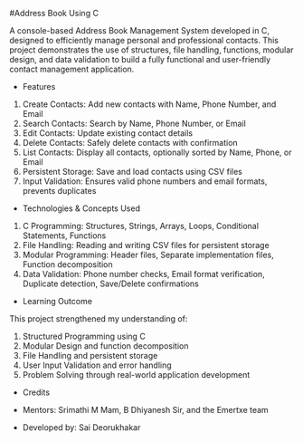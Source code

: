 #Address Book Using C

A console-based Address Book Management System developed in C, designed to efficiently manage personal and professional contacts. This project demonstrates the use of structures, file handling, functions, modular design, and data validation to build a fully functional and user-friendly contact management application.


* Features

1. Create Contacts: Add new contacts with Name, Phone Number, and Email
2. Search Contacts: Search by Name, Phone Number, or Email
3. Edit Contacts: Update existing contact details
4. Delete Contacts: Safely delete contacts with confirmation
5. List Contacts: Display all contacts, optionally sorted by Name, Phone, or Email
6. Persistent Storage: Save and load contacts using CSV files
7. Input Validation: Ensures valid phone numbers and email formats, prevents duplicates


* Technologies & Concepts Used

1. C Programming: Structures, Strings, Arrays, Loops, Conditional Statements, Functions
2. File Handling: Reading and writing CSV files for persistent storage
3. Modular Programming: Header files, Separate implementation files, Function decomposition
4. Data Validation: Phone number checks, Email format verification, Duplicate detection, Save/Delete confirmations


* Learning Outcome

This project strengthened my understanding of:
1. Structured Programming using C
2. Modular Design and function decomposition
3. File Handling and persistent storage
4. User Input Validation and error handling
5. Problem Solving through real-world application development


* Credits

* Mentors: Srimathi M Mam, B Dhiyanesh Sir, and the Emertxe team
* Developed by: Sai Deorukhakar
